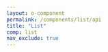 ```yaml
---
layout: o-component
permalink: /components/list/api
title: "List"
comp: list
nav_exclude: true
---
```

